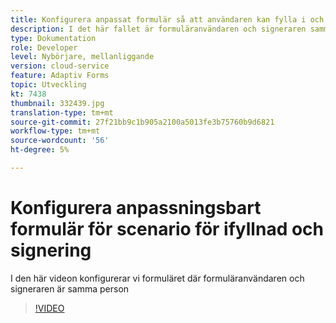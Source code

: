 ```yaml
---
title: Konfigurera anpassat formulär så att användaren kan fylla i och signera
description: I det här fallet är formuläranvändaren och signeraren samma person.
type: Dokumentation
role: Developer
level: Nybörjare, mellanliggande
version: cloud-service
feature: Adaptiv Forms
topic: Utveckling
kt: 7438
thumbnail: 332439.jpg
translation-type: tm+mt
source-git-commit: 27f21bb9c1b905a2100a5013fe3b75760b9d6821
workflow-type: tm+mt
source-wordcount: '56'
ht-degree: 5%

---
```


# Konfigurera anpassningsbart formulär för scenario för ifyllnad och signering


I den här videon konfigurerar vi formuläret där formuläranvändaren och signeraren är samma person

>[!VIDEO](https://video.tv.adobe.com/v/332439/?quality=9&learn=on)


